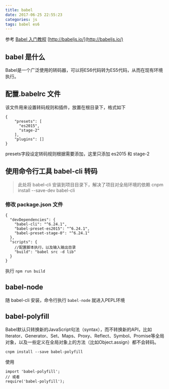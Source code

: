 ```yaml
---
title: babel
date: 2017-06-25 22:55:23
categories: js
tags: babel es6
---
```


参考 [Babel 入门教程](http://www.ruanyifeng.com/blog/2016/01/babel.html)  [http://babeljs.io/](http://babeljs.io/)
## babel 是什么
Babel是一个广泛使用的转码器，可以将ES6代码转为ES5代码，从而在现有环境执行。
## 配置.babelrc 文件

该文件用来设置转码规则和插件，放置在根目录下，格式如下

    {
        "presets": [
          "es2015",
          "stage-2"
        ],
        "plugins": []
    }
presets字段设定转码规则根据需要添加，这里只添加 es2015 和 stage-2

## 使用命令行工具 **babel-cli** 转码
> 此处将 babel-cli 安装到项目目录下，解决了项目对全局环境的依赖
    cnpm install --save-dev babel-cli

### 修改 package.json 文件
    {
      "devDependencies": {
        "babel-cli": "^6.24.1",
        "babel-preset-es2015": "^6.24.1",
        "babel-preset-stage-0": "^6.24.1"
      },
      "scripts": {
        //配置脚本执行，以及输入输出目录
        "build": "babel src -d lib"
      }
    }

执行 `npm run build`

## babel-node
随 babel-cli 安装，命令行执行 `babel-node` 就进入PEPL环境

## babel-polyfill
Babel默认只转换新的JavaScript句法（syntax），而不转换新的API，比如Iterator、Generator、Set、Maps、Proxy、Reflect、Symbol、Promise等全局对象，以及一些定义在全局对象上的方法（比如Object.assign）都不会转码。

    cnpm install --save babel-polyfill
使用

    import 'babel-polyfill';
    // 或者
    require('babel-polyfill');
